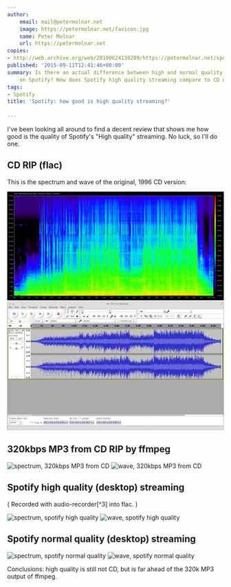 ```yaml
---
author:
    email: mail@petermolnar.net
    image: https://petermolnar.net/favicon.jpg
    name: Peter Molnar
    url: https://petermolnar.net
copies:
- http://web.archive.org/web/20190624130209/https://petermolnar.net/spotify-how-good-is-high-quality-streaming/
published: '2015-09-11T12:41:46+00:00'
summary: Is there an actual difference between high and normal quality streaming
    on Spotify? How does Spotify high quality streaming compare to CD quality?
tags:
- Spotify
title: 'Spotify: how good is high quality streaming?'

---
```


I've been looking all around to find a decent review that shows me how
good is the quality of Spotify's "High quality" streaming. No luck, so
I'll do one.

## CD RIP (flac)

This is the spectrum and wave of the original, 1996 CD version:

![spectrum, CD version](enigma-tnt_for_the_brain.cdrip-flac.spek.png)
![wave, CD version](enigma-tnt_for_the_brain.cdrip-flac.wave.png)

## 320kbps MP3 from CD RIP by ffmpeg

![spectrum, 320kbps MP3 from
CD](enigma-tnt_for_the_brain.cdrip-mp3.spek.png) ![wave, 320kbps MP3
from CD](enigma-tnt_for_the_brain.cdrip-mp3.wave.png)

## Spotify high quality (desktop) streaming

( Recorded with audio-recorder\[\^3\] into flac. )

![spectrum, spotify high
quality](enigma-tnt_for_the_brain.spotify-high.spek.png) ![wave, spotify
high quality](enigma-tnt_for_the_brain.spotify-high.wave.png)

## Spotify normal quality (desktop) streaming

![spectrum, spotify normal
quality](enigma-tnt_for_the_brain.spotify-normal.spek.png) ![wave,
spotify normal
quality](enigma-tnt_for_the_brain.spotify-normal.wave.png)

Conclusions: high quality is still not CD, but is far ahead of the 320k
MP3 output of ffmpeg.